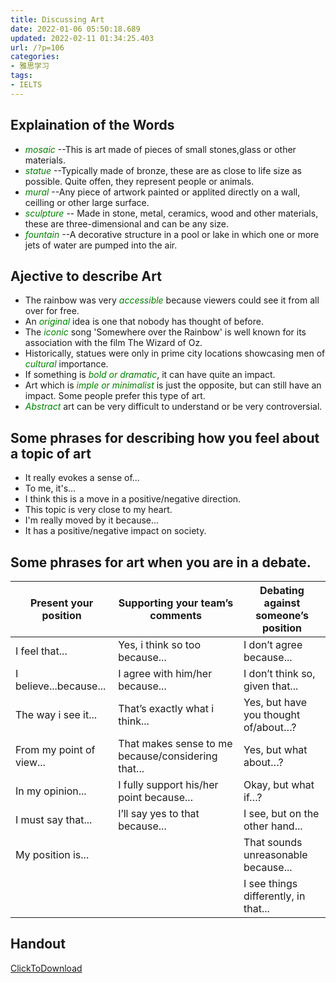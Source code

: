 ```yaml
---
title: Discussing Art
date: 2022-01-06 05:50:18.689
updated: 2022-02-11 01:34:25.403
url: /?p=106
categories: 
- 雅思学习
tags: 
- IELTS
---
```



## Explaination of the Words
+ <em style="color:green;">mosaic</em>  --This is art made of pieces of small stones,glass or other materials.
+ <em style="color:green;">statue</em>  --Typically made of bronze, these are as close to life size as possible. Quite offen, they represent people or animals.
+ <em style="color:green;">mural</em>   --Any piece of artwork painted or applited directly on a wall, ceilling or other large surface.
+ <em style="color:green;">sculpture</em>   -- Made in stone, metal, ceramics, wood and other materials, these are three-dimensional and can be any size.
+ <em style="color:green;">fountain</em>    --A decorative structure in a pool or lake in which one or more jets of water are pumped into the air.

## Ajective to describe Art
+ The rainbow was very <em style="color:green;">accessible</em> because viewers could see it from all over for free.
+ An <em style="color:green;">original</em> idea is one that nobody has thought of before.
+ The <em style="color:green;">iconic</em> song 'Somewhere over the Rainbow' is well known for its association with the film The Wizard of Oz.
+ Historically, statues were only in prime city locations showcasing men of <em style="color:green;">cultural</em> importance.
+ If something is <em style="color:green;">bold or dramatic</em>, it can have quite an impact.
+ Art which is <em style="color:green;">imple or minimalist</em> is just the opposite, but can still have an impact. Some people prefer this type of art.
+ <em style="color:green;">Abstract</em> art can be very difficult to understand or be very controversial.

## Some phrases for describing how you feel about a topic of art
+ It really evokes a sense of...
+ To me, it's...
+ I think this is a move in a positive/negative direction.
+ This topic is very close to my heart.
+ I'm really moved by it because...
+ It has a positive/negative impact on society.

## Some phrases for art when you are in a debate.

| Present your position    | Supporting your team’s comments                    | Debating against someone’s position  |
|--------------------------|----------------------------------------------------|--------------------------------------|
| I feel that...           | Yes, i think so too because...                     | I don’t agree because...             |
| I believe...because...   | I agree with him/her because...                    | I don’t think so, given that...      |
| The way i see it...      | That’s exactly what i think...                     | Yes, but have you thought of/about…? |
| From my point of view... | That makes sense to me because/considering that... | Yes, but what about…?                |
| In my opinion...         | I fully support his/her point because...           | Okay, but what if…?                  |
| I must say that...       | I’ll say yes to that because...                    | I see, but on the other hand...      |
| My position is...        |                                                    | That sounds unreasonable because...  |
|                          |                                                    | I see things differently, in that... |

## Handout
[ClickToDownload](https://img-cdn.reidosann.top/Handbook_29.pdf)